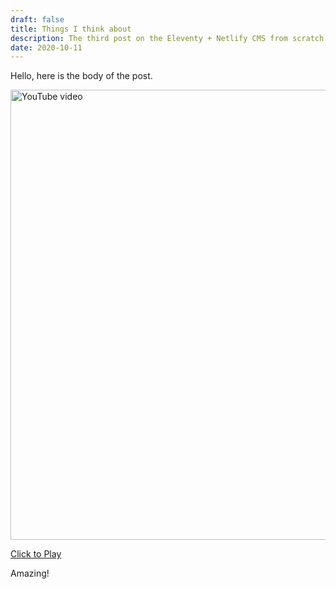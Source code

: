 ```yaml
---
draft: false
title: Things I think about
description: The third post on the Eleventy + Netlify CMS from scratch blog
date: 2020-10-11
---
```

Hello, here is the body of the post.

<lite-youtube videoid="rBxcF-r9Ibs" style="background-image: url('https://i.ytimg.com/vi/rBxcF-r9Ibs/maxresdefault.jpg');">
            <button type="button" class="lty-playbtn">
            <span class="lyt-visually-hidden">Play Video</span>
            </button>
            </lite-youtube>
            <noscript style="display:block">
            <a style="display:block;width:100%;max-width:720px;margin:0 auto" href="https://youtu.be/rBxcF-r9Ibs" target="_blank" rel="noopener">
            <img src="https://i.ytimg.com/vi/rBxcF-r9Ibs/maxresdefault.jpg" alt="YouTube video" width="1280" height="720">
            <p class="caption">Click to Play</p>
            </a>
            <style>lite-youtube{display:none}</style>
            </noscript>

Amazing!